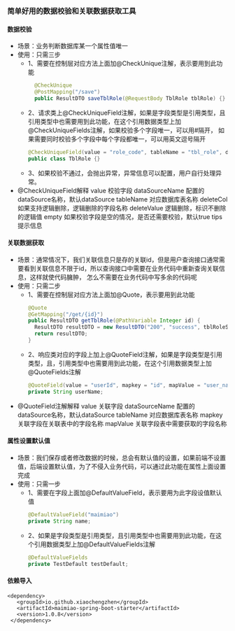 ### 简单好用的数据校验和关联数据获取工具
#### 数据校验
  - 场景：业务判断数据库某一个属性值唯一
  - 使用：只需三步
    * 1、需要在控制层对应方法上面加@CheckUnique注解，表示要用到此功能
      ```JAVA
        @CheckUnique
        @PostMapping("/save")
        public ResultDTO saveTblRole(@RequestBody TblRole tblRole) {}
    * 2、请求类上@CheckUniqueField注解，如果是字段类型是引用类型，且引用类型中也需要用到此功能，在这个引用数据类型上加@CheckUniqueFields注解，如果校验多个字段唯一，可以用#隔开，
         如果需要同时校验多个字段中每个字段都唯一，可以用英文逗号隔开
      ```JAVA
      @CheckUniqueField(value = "role_code", tableName = "tbl_role", dataSourceName = "mpSource", tips = "角色编码已存在")
      public class TblRole {}
    * 3、如果校验不通过，会抛出异常，异常信息可以配置，用户自行处理异常。
  - @CheckUniqueField解释
   value 校验字段
    dataSourceName 配置的dataSource名称，默认dataSource
    tableName 对应数据库表名称
    deleteCol 如果支持逻辑删除，逻辑删除的字段名称
    deleteValue 逻辑删除，标识不删除的逻辑值
    empty 如果校验字段是空的情况，是否还需要校验，默认true
    tips 提示信息
  
#### 关联数据获取
  - 场景：通常情况下，我们关联信息只是存的关联id，但是用户查询接口通常需要看到关联信息不限于id，所以查询接口中需要在业务代码中重新查询关联信息，这样就使代码臃肿，
        怎么不需要在业务代码中写多余的代码呢
  - 使用：只需二步
      * 1、需要在控制层对应方法上面加@Quote，表示要用到此功能
        ```JAVA
        @Quote
        @GetMapping("/get/{id}")
        public ResultDTO getTblRole(@PathVariable Integer id) {
          ResultDTO resultDTO = new ResultDTO("200", "success", tblRoleService.getTblRoleVO(id));
          return resultDTO;
        }
      * 2、响应类对应的字段上加上@QuoteField注解，如果是字段类型是引用类型，且，引用类型中也需要用到此功能，在这个引用数据类型上加@QuoteFields注解
        ```JAVA
        @QuoteField(value = "userId", mapkey = "id", mapValue = "user_name", tableName = "user", dataSourceName ="mpSource")
        private String userName;
  - @QuoteField注解解释
    value 关联字段
    dataSourceName 配置的dataSource名称，默认dataSource
    tableName 对应数据库表名称
    mapkey 关联字段在关联表中的字段名称
    mapValue 关联字段表中需要获取的字段名称
    
#### 属性设置默认值
  - 场景：我们保存或者修改数据的时候，总会有默认值的设置，如果前端不设置值，后端设置默认值，为了不侵入业务代码，可以通过此功能在属性上面设置完成
  - 使用：只需一步
    * 1、需要在字段上面加@DefaultValueField，表示要用为此字段设值默认值
      ```JAVA
      @DefaultValueField("maimiao")
      private String name;
    * 2、如果是字段类型是引用类型，且引用类型中也需要用到此功能，在这个引用数据类型上加@DefaultValueFields注解
      ```JAVA
      @DefaultValueFields
      private TestDefault testDefault;
    
#### 依赖导入
 ``` maven 
 <dependency>
    <groupId>io.github.xiaochengzhen</groupId>
    <artifactId>maimiao-spring-boot-starter</artifactId>
    <version>1.0.8</version>
  </dependency>
